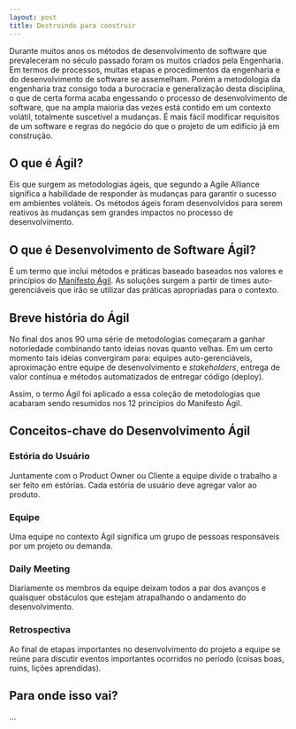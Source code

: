 ```yaml
---
layout: post
title: Destruindo para construir
---
```

Durante muitos anos os métodos de desenvolvimento de software que prevaleceram no século passado foram os muitos criados pela Engenharia. Em termos de processos, muitas etapas e procedimentos da engenharia e do desenvolvimento de software se assemelham. Porém a metodologia da engenharia traz consigo toda a burocracia e generalização desta disciplina, o que de certa forma acaba engessando o processo de desenvolvimento de software, que na ampla maioria das vezes está contido em um contexto volátil, totalmente suscetível a mudanças. É mais fácil modificar requisitos de um software e regras do negócio do que o projeto de um edifício já em construção.

## O que é Ágil?
Eis que surgem as metodologias ágeis, que segundo a Agile Alliance significa a habilidade de responder às mudanças para garantir o sucesso em ambientes voláteis. Os métodos ágeis foram desenvolvidos para serem reativos às mudanças sem grandes impactos no processo de desenvolvimento.

## O que é Desenvolvimento de Software Ágil?
É um termo que inclui métodos e práticas baseado baseados nos valores e princípios do [Manifesto Ágil](http://agilemanifesto.org/). As soluções surgem a partir de times auto-gerenciáveis que irão se utilizar das práticas apropriadas para o contexto.

## Breve história do Ágil
No final dos anos 90 uma série de metodologias começaram a ganhar notoriedade combinando tanto ideias novas quanto velhas. Em um certo momento tais ideias convergiram para: equipes auto-gerenciáveis, aproximação entre equipe de desenvolvimento e _stakeholders_, entrega de valor contínua e métodos automatizados de entregar código (deploy).

Assim, o termo Ágil foi aplicado a essa coleção de metodologias que acabaram sendo resumidos nos 12 princípios do Manifesto Ágil.

## Conceitos-chave do Desenvolvimento Ágil
### Estória do Usuário
Juntamente com o Product Owner ou Cliente a equipe divide o trabalho a ser feito em estórias. Cada estória de usuário deve agregar valor ao produto.
### Equipe
Uma equipe no contexto Ágil significa um grupo de pessoas responsáveis por um projeto ou demanda.
### Daily Meeting
Diariamente os membros da equipe deixam todos a par dos avanços e quaisquer obstáculos que estejam atrapalhando o andamento do desenvolvimento.
### Retrospectiva
Ao final de etapas importantes no desenvolvimento do projeto a equipe se reúne para discutir eventos importantes ocorridos no período (coisas boas, ruins, lições aprendidas).

## Para onde isso vai?
...
